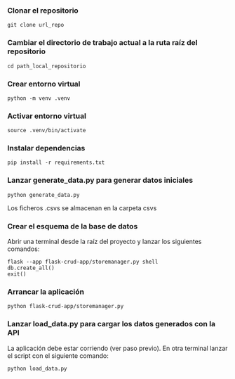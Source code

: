 



### Clonar el repositorio
``` 
git clone url_repo
```

### Cambiar el directorio de trabajo actual a la ruta raíz del repositorio
``` 
cd path_local_repositorio
``` 

### Crear entorno virtual

```	
python -m venv .venv	
```

### Activar entorno virtual
```	
source .venv/bin/activate
```

### Instalar dependencias
```	
pip install -r requirements.txt
```

### Lanzar generate_data.py para generar datos iniciales
```	
python generate_data.py
```
Los ficheros .csvs se almacenan en la carpeta csvs


### Crear el esquema de la base de datos
Abrir una terminal desde la raíz del proyecto y lanzar los siguientes comandos:

```	
flask --app flask-crud-app/storemanager.py shell
db.create_all()
exit()
```


### Arrancar la aplicación

```	
python flask-crud-app/storemanager.py 
```



### Lanzar load_data.py para cargar los datos generados con la API

La aplicación debe estar corriendo (ver paso previo).
En otra terminal lanzar el script con el siguiente comando:

```	
python load_data.py
```	